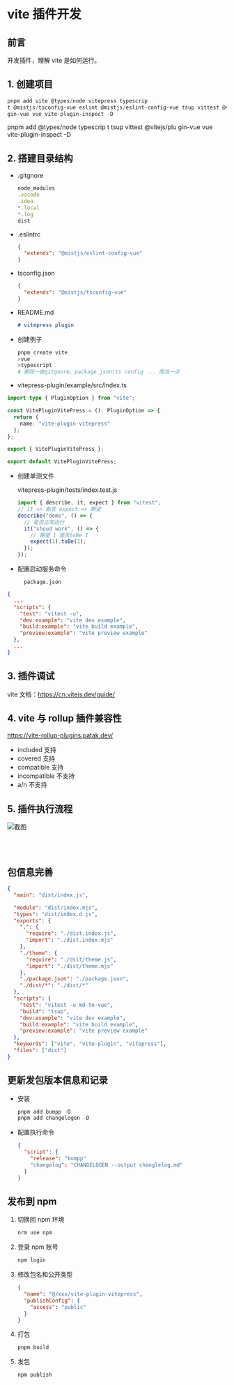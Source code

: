 # vite 插件开发

## 前言

开发插件，理解 vite 是如何运行。

## 1. 创建项目

```powershell
pnpm add vite @types/node vitepress typescrip
t @mistjs/tsconfig-vue eslint @mistjs/eslint-config-vue tsup vittest @vitejs/plu
gin-vue vue vite-plugin-inspect -D
```

pnpm add @types/node typescrip
t tsup vittest @vitejs/plu
gin-vue vue vite-plugin-inspect -D

## 2. 搭建目录结构

- .gitgnore
  ```javascript
  node_modules
  .vscode
  .idea
  *.local
  *.log
  dist
  ```
- .eslintrc
  ```json
  {
    "extends": "@mistjs/eslint-config-vue"
  }
  ```
- tsconfig.json
  ```json
  {
    "extends": "@mistjs/tsconfig-vue"
  }
  ```
- README.md
  ```markdown
  # vitepress plugin
  ```
- 创建例子
  ```powershell
  pnpm create vite
  >vue
  >typescript
  # 删除一些gitgnore、package.json\ts config ... 简洁一点
  ```
- vitepress-plugin/example/src/index.ts

```typescript
import type { PluginOption } from "vite";

const VitePluginVitePress = (): PluginOption => {
  return {
    name: "vite-plugin-vitepress"
  };
};

export { VitePluginVitePress };

export default VitePluginVitePress;
```

- 创建单测文件

  vitepress-plugin/tests/index.test.js

  ```javascript
  import { describe, it, expect } from "vitest";
  // it => 断言 expect => 期望
  describe("demo", () => {
    // 是否正常运行
    it("shoud work", () => {
      // 期望 1 是否toBe 1
      expect(1).toBe(1);
    });
  });
  ```

- 配置启动服务命令
  ```
    package.json
  ```

```json
{
  ...
  "scripts": {
    "test": "vitest -u",
    "dev:example": "vite dev example",
    "build:example": "vite build example",
    "preview:example": "vite preview example"
  },
  ...
}
```

## 3. 插件调试

vite 文档：https://cn.vitejs.dev/guide/

## 4. vite 与 rollup 插件兼容性

https://vite-rollup-plugins.patak.dev/

- included 支持
- covered 支持
- compatible 支持
- incompatible 不支持
- a/n 不支持

## 5. 插件执行流程

![截图](attachment:55b83b0c13d3ba05ef29f7814a153a3c)

<br/>

<br/>

## 包信息完善

```json
{
  "main": "dist/index.js",

  "module": "dist/index.mjs",
  "types": "dist/index.d.js",
  "exports": {
    ".": {
      "require": "./dist.index.js",
      "import": "./dist.index.mjs"
    },
    "./theme": {
      "require": "./dsit/theme.js",
      "import": "./dist/theme.mjs"
    },
    "./package.json": "./package.json",
    "./dist/*": "./dist/*"
  },
  "scripts": {
    "test": "vitest -u md-to-vue",
    "build": "tsup",
    "dev:example": "vite dev example",
    "build:example": "vite build example",
    "preview:example": "vite preview example"
  },
  "keywords": ["vite", "vite-plugin", "vitepress"],
  "files": ["dist"]
}
```

## 更新发包版本信息和记录

- 安装
  ```powershell
  pnpm add bumpp -D
  pnpm add changelogen -D
  ```
- 配置执行命令
  ```json
  {
    "script": {
      "release": "bumpp"
      "changelog": "CHANGELOGEN --output changlelog.md"
    }
  }
  ```

## 发布到 npm

1. 切换回 npm 环境
   ```powershell
   nrm use npm
   ```
2. 登录 npm 账号
   ```powershell
   npm login
   ```
3. 修改包名和公开类型
   ```json
   {
     "name": "@/xxx/vite-plugin-vitepress",
     "publishConfig": {
       "access": "public"
     }
   }
   ```
4. 打包
   ```powershell
   pnpm build
   ```
5. 发包
   ```powershell
   npm publish
   ```
